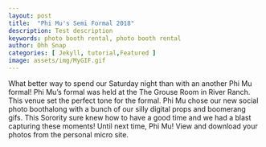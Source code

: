 ```yaml
---
layout: post
title:  "Phi Mu's Semi Formal 2018"
description: Test description
keywords: photo booth rental, photo booth rental
author: Ohh Snap
categories: [ Jekyll, tutorial,Featured ]
image: assets/img/MyGIF.gif
---
```

What better way to spend our Saturday night than with an another Phi Mu formal! Phi Mu’s formal was held at the The Grouse Room in River Ranch. This venue set the perfect tone for the formal. Phi Mu chose our new social photo boothalong with a bunch of our silly digital props and boomerang gifs. This Sorority sure knew how to have a good time and we had a blast capturing these moments! Until next time, Phi Mu! View and download your photos from the personal micro site. 

